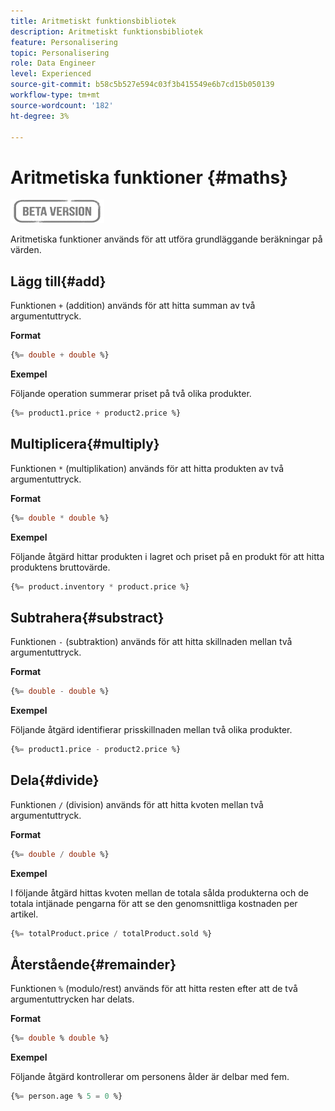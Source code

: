 ```yaml
---
title: Aritmetiskt funktionsbibliotek
description: Aritmetiskt funktionsbibliotek
feature: Personalisering
topic: Personalisering
role: Data Engineer
level: Experienced
source-git-commit: b58c5b527e594c03f3b415549e6b7cd15b050139
workflow-type: tm+mt
source-wordcount: '182'
ht-degree: 3%

---
```


# Aritmetiska funktioner {#maths}

![](../../assets/do-not-localize/badge.png)

Aritmetiska funktioner används för att utföra grundläggande beräkningar på värden.

## Lägg till{#add}

Funktionen `+` (addition) används för att hitta summan av två argumentuttryck.

**Format**

```sql
{%= double + double %}
```

**Exempel**

Följande operation summerar priset på två olika produkter.

```sql
{%= product1.price + product2.price %}
```

## Multiplicera{#multiply}

Funktionen `*` (multiplikation) används för att hitta produkten av två argumentuttryck.

**Format**

```sql
{%= double * double %}
```

**Exempel**

Följande åtgärd hittar produkten i lagret och priset på en produkt för att hitta produktens bruttovärde.

```sql
{%= product.inventory * product.price %}
```

## Subtrahera{#substract}

Funktionen `-` (subtraktion) används för att hitta skillnaden mellan två argumentuttryck.

**Format**

```sql
{%= double - double %}
```

**Exempel**

Följande åtgärd identifierar prisskillnaden mellan två olika produkter.

```sql
{%= product1.price - product2.price %}
```

## Dela{#divide}

Funktionen `/` (division) används för att hitta kvoten mellan två argumentuttryck.

**Format**

```sql
{%= double / double %}
```

**Exempel**

I följande åtgärd hittas kvoten mellan de totala sålda produkterna och de totala intjänade pengarna för att se den genomsnittliga kostnaden per artikel.

```sql
{%= totalProduct.price / totalProduct.sold %}
```

## Återstående{#remainder}

Funktionen `%` (modulo/rest) används för att hitta resten efter att de två argumentuttrycken har delats.

**Format**

```sql
{%= double % double %}
```

**Exempel**

Följande åtgärd kontrollerar om personens ålder är delbar med fem.

```sql
{%= person.age % 5 = 0 %}
```
